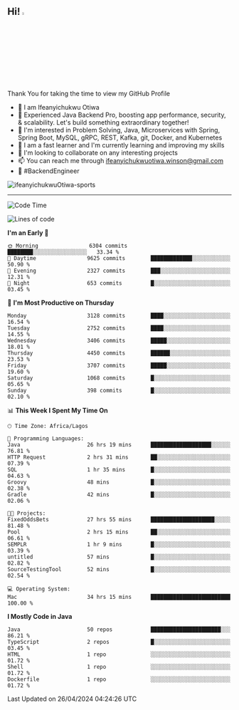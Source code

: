 <!-- BLOG-POST-LIST:START --><!-- BLOG-POST-LIST:END -->

## Hi! <img src="https://media.giphy.com/media/hvRJCLFzcasrR4ia7z/giphy.gif" width="4%"> 

Thank You for taking the time to view my GitHub Profile

- 👋 I am Ifeanyichukwu Otiwa
- 🚀 Experienced Java Backend Pro, boosting app performance, security, & scalability. Let's build something extraordinary together!
- 👀 I'm interested in Problem Solving, Java, Microservices with Spring, Spring Boot, MySQL, gRPC, REST, Kafka, git, Docker, and Kubernetes
- 🌱 I am a fast learner and I'm currently learning and improving my skills
- 💞️ I'm looking to collaborate on any interesting projects
- 📫 You can reach me through ifeanyichukwuotiwa.winson@gmail.com
- 🚀 #BackendEngineer

<p align="left" marginTop="10px"> <img src="https://komarev.com/ghpvc/?username=ifeanyichukwuOtiwa-sports&label=Profile%20views&color=0e75b6&style=for-the-badge" alt="ifeanyichukwuOtiwa-sports" /> </p>

***

<!--START_SECTION:waka-->
![Code Time](http://img.shields.io/badge/Code%20Time-2%2C452%20hrs%2043%20mins-blue)

![Lines of code](https://img.shields.io/badge/From%20Hello%20World%20I%27ve%20Written-5.0%20million%20lines%20of%20code-blue)

**I'm an Early 🐤** 

```text
🌞 Morning                6304 commits        ████████░░░░░░░░░░░░░░░░░   33.34 % 
🌆 Daytime                9625 commits        █████████████░░░░░░░░░░░░   50.90 % 
🌃 Evening                2327 commits        ███░░░░░░░░░░░░░░░░░░░░░░   12.31 % 
🌙 Night                  653 commits         █░░░░░░░░░░░░░░░░░░░░░░░░   03.45 % 
```
📅 **I'm Most Productive on Thursday** 

```text
Monday                   3128 commits        ████░░░░░░░░░░░░░░░░░░░░░   16.54 % 
Tuesday                  2752 commits        ████░░░░░░░░░░░░░░░░░░░░░   14.55 % 
Wednesday                3406 commits        █████░░░░░░░░░░░░░░░░░░░░   18.01 % 
Thursday                 4450 commits        ██████░░░░░░░░░░░░░░░░░░░   23.53 % 
Friday                   3707 commits        █████░░░░░░░░░░░░░░░░░░░░   19.60 % 
Saturday                 1068 commits        █░░░░░░░░░░░░░░░░░░░░░░░░   05.65 % 
Sunday                   398 commits         █░░░░░░░░░░░░░░░░░░░░░░░░   02.10 % 
```


📊 **This Week I Spent My Time On** 

```text
🕑︎ Time Zone: Africa/Lagos

💬 Programming Languages: 
Java                     26 hrs 19 mins      ███████████████████░░░░░░   76.81 % 
HTTP Request             2 hrs 31 mins       ██░░░░░░░░░░░░░░░░░░░░░░░   07.39 % 
SQL                      1 hr 35 mins        █░░░░░░░░░░░░░░░░░░░░░░░░   04.63 % 
Groovy                   48 mins             █░░░░░░░░░░░░░░░░░░░░░░░░   02.38 % 
Gradle                   42 mins             █░░░░░░░░░░░░░░░░░░░░░░░░   02.06 % 

🐱‍💻 Projects: 
FixedOddsBets            27 hrs 55 mins      ████████████████████░░░░░   81.48 % 
Pool                     2 hrs 15 mins       ██░░░░░░░░░░░░░░░░░░░░░░░   06.61 % 
SEMPLR                   1 hr 9 mins         █░░░░░░░░░░░░░░░░░░░░░░░░   03.39 % 
untitled                 57 mins             █░░░░░░░░░░░░░░░░░░░░░░░░   02.82 % 
SourceTestingTool        52 mins             █░░░░░░░░░░░░░░░░░░░░░░░░   02.54 % 

💻 Operating System: 
Mac                      34 hrs 15 mins      █████████████████████████   100.00 % 
```

**I Mostly Code in Java** 

```text
Java                     50 repos            ██████████████████████░░░   86.21 % 
TypeScript               2 repos             █░░░░░░░░░░░░░░░░░░░░░░░░   03.45 % 
HTML                     1 repo              ░░░░░░░░░░░░░░░░░░░░░░░░░   01.72 % 
Shell                    1 repo              ░░░░░░░░░░░░░░░░░░░░░░░░░   01.72 % 
Dockerfile               1 repo              ░░░░░░░░░░░░░░░░░░░░░░░░░   01.72 % 
```




 Last Updated on 26/04/2024 04:24:26 UTC
<!--END_SECTION:waka-->

<!--
<p align="center">
![trophy](https://github-profile-trophy.vercel.app/?username=ifeanyichukwuOtiwa-sports&theme=onedark) (https://github.com/ryo-ma/github-profile-trophy)
</p>
-->

<!---
ifeanyi-otiwa/ifeanyi-otiwa is a ✨ special ✨ repository because its `README.md` (this file) appears on your GitHub profile.
You can click the Preview link to take a look at your changes.
--->
